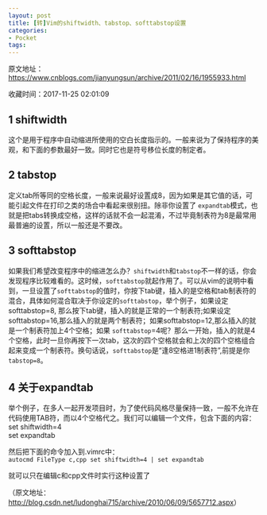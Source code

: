 ```yaml
---
layout: post
title: [转]Vim的shiftwidth、tabstop、softtabstop设置
categories:
- Pocket
tags:
---
```

原文地址：https://www.cnblogs.com/jianyungsun/archive/2011/02/16/1955933.html

收藏时间：2017-11-25 02:01:09

<div  lang="zh-cn">
<h2 nodeIndex="27">1 shiftwidth</h2>
<p nodeIndex="28">这个是用于程序中自动缩进所使用的空白长度指示的。一般来说为了保持程序的美观，和下面的参数最好一致。同时它也是符号移位长度的制定者。</p>
<h2 nodeIndex="29">2 tabstop</h2>
<p nodeIndex="30">定义tab所等同的空格长度，一般来说最好设置成8，因为如果是其它值的话，可能引起文件在打印之类的场合中看起来很别扭。除非你设置了 <code nodeIndex="68"><span nodeIndex="69">expandtab</span></code>模式，也就是把tabs转换成空格，这样的话就不会一起混淆，不过毕竟制表符为8是最常用最普遍的设置，所以一般还是不要改。</p>
<h2 nodeIndex="31">3 softtabstop</h2>
<p nodeIndex="32"><span class="goog_qs-tidbit goog_qs-tidbit-0" nodeIndex="70">如果我们希望改变程序中的缩进怎么办？</span><code nodeIndex="71"><span nodeIndex="72"><span class="goog_qs-tidbit goog_qs-tidbit-0" nodeIndex="73">shiftwidth</span></span></code><span class="goog_qs-tidbit goog_qs-tidbit-0" nodeIndex="74">和</span><code nodeIndex="75"><span nodeIndex="76"><span class="goog_qs-tidbit goog_qs-tidbit-0" nodeIndex="77">tabstop</span></span></code><span class="goog_qs-tidbit goog_qs-tidbit-0" nodeIndex="78">不一样的话，你会发现程序比较难看的。这时候，</span><code nodeIndex="79"><span nodeIndex="80"><span class="goog_qs-tidbit goog_qs-tidbit-0" nodeIndex="81">softtabstop</span></span></code><span class="goog_qs-tidbit goog_qs-tidbit-0" nodeIndex="82">就起作用了。可以从vim的</span>说明中看到，一旦设置了<code nodeIndex="83"><span nodeIndex="84">softtabstop</span></code>的值时，你按下tab键，插入的是空格和tab制表符的混合，具体如何混合取决于你设定的<code nodeIndex="85"><span nodeIndex="86">softtabstop</span></code>，举个例子，如果设定softtabstop=8, 那么按下tab键，插入的就是正常的一个制表符;如果设定 softtabstop=16,那么插入的就是两个制表符；如果softtabstop=12,那么插入的就是一个制表符加上4个空格；如果 <code nodeIndex="87"><span nodeIndex="88">softtabstop</span></code>=4呢？那么一开始，插入的就是4个空格，此时一旦你再按下一次tab，这次的四个空格就会和上次的四个空格组合起来变成一个制表符。换句话说，<code nodeIndex="89"><span nodeIndex="90">softtabstop</span></code>是“逢8空格进1制表符”,前提是你<code nodeIndex="91"><span nodeIndex="92">tabstop=8</span></code>。</p>
<h2 nodeIndex="33">4 关于expandtab</h2>
<p nodeIndex="34">举个例子，在多人一起开发项目时，为了使代码风格尽量保持一致，一般不允许在代码使用TAB符，而以4个空格代之。我们可以编辑一个文件，包含下面的内容：  <br nodeIndex="93">
set shiftwidth=4  <br nodeIndex="94">
set expandtab</p>
<p nodeIndex="35">然后把下面的命令加入到.vimrc中：  <br nodeIndex="95"><code nodeIndex="96"><span nodeIndex="97">autocmd FileType c,cpp set shiftwidth=4 | set expandtab</span></code></p>
<p nodeIndex="36">就可以只在编辑c和cpp文件时实行这种设置了</p>
<p nodeIndex="37">（原文地址： <a href="http://blog.csdn.net/ludonghai715/archive/2010/06/09/5657712.aspx" nodeIndex="98">http://blog.csdn.net/ludonghai715/archive/2010/06/09/5657712.aspx</a>）</p>
</div>